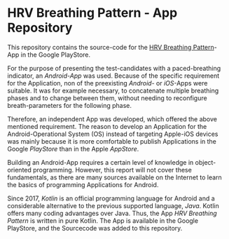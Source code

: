 # HRV Breathing Pattern - App Repository
This repository contains the source-code for the [HRV Breathing Pattern](https://play.google.com/store/apps/details?id=com.bauerapps.breathpatternmeasure)-App in the Google PlayStore. 

For the purpose of presenting the test-candidates with a paced-breathing indicator, an *Android-App* was used. Because of the specific requirement for the Application, non of the preexisting *Android*- or *iOS*-Apps were suitable.
It was for example necessary, to concatenate multiple breathing phases and to change between them, without needing to reconfigure breath-parameters for the following phase.

Therefore, an independent App was developed, which offered the above mentioned requirement. The reason to develop an Application for the Android-Operational System (OS) instead of targeting Apple-iOS devices was mainly because it is more comfortable to publish Applications in the Google *PlayStore* than in the Apple *AppStore*.

Building an Android-App requires a certain level of knowledge in object-oriented programming. However, this report will not cover these fundamentals, as there are many sources available on the Internet to learn the basics of programming Applications for Android.

Since 2017, *Kotlin* is an official programming language for Android and a considerable alternative to the previous supported language, *Java*. Kotlin offers many coding advantages over Java. Thus, the App *HRV Breathing Pattern* is written in pure Kotlin. The App is available in the Google PlayStore, and the Sourcecode was added to this repository.
